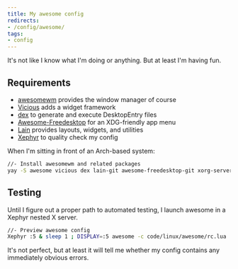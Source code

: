 ```yaml
---
title: My awesome config
redirects:
- /config/awesome/
tags:
- config
---
```


It's not like I know what I'm doing or anything. But at least I'm having fun.

## Requirements

* [awesomewm](https://awesomewm.org) provides the window manager of course
* [Vicious](https://vicious.readthedocs.io/en/latest) adds a widget framework
* [dex](https://github.com/jceb/dex) to generate and execute DesktopEntry files
* [Awesome-Freedesktop](https://github.com/lcpz/awesome-freedesktop) for an XDG-friendly app menu
* [Lain](https://github.com/lcpz/lain) provides layouts, widgets, and utilities
* [Xephyr](https://wiki.archlinux.org/title/Xephyr) to quality check my config

When I'm sitting in front of an Arch-based system:

````sh
//- Install awesomewm and related packages
yay -S awesome vicious dex lain-git awesome-freedesktop-git xorg-server-xephyr
````

## Testing

Until I figure out a proper path to automated testing, I launch awesome in a
Xephyr nested X server.

````bash
//- Preview awesome config
Xephyr :5 & sleep 1 ; DISPLAY=:5 awesome -c code/linux/awesome/rc.lua
````

It's not perfect, but at least it will tell me whether my config contains any
immediately obvious errors.
